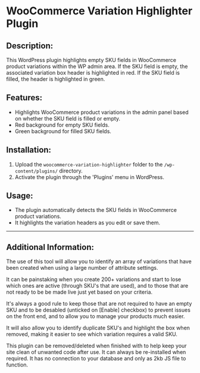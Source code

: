 # WooCommerce Variation Highlighter Plugin

## Description:
This WordPress plugin highlights empty SKU fields in WooCommerce product variations within the WP admin area. If the SKU field is empty, the associated variation box header is highlighted in red. If the SKU field is filled, the header is highlighted in green.

## Features:
- Highlights WooCommerce product variations in the admin panel based on whether the SKU field is filled or empty.
- Red background for empty SKU fields.
- Green background for filled SKU fields.

## Installation:
1. Upload the `woocommerce-variation-highlighter` folder to the `/wp-content/plugins/` directory.
2. Activate the plugin through the 'Plugins' menu in WordPress.

## Usage:
- The plugin automatically detects the SKU fields in WooCommerce product variations.
- It highlights the variation headers as you edit or save them.

-----------------------
## Additional Information:

The use of this tool will allow you to identify an array of variations that have been created when using a large number of attribute settings.

It can be painstaking when you create 200+ variations and start to lose which ones are active (through SKU's that are used), and to those that are not ready to be be made live just yet based on your criteria.

It's always a good rule to keep those that are not required to have an empty SKU and to be desabled (unticked on [Enable] checkbox) to prevent issues on the front end, and to allow you to manage your products much easier.

It will also allow you to identify duplicate SKU's and highlight the box when removed, making it easier to see which variation requires a valid SKU.

This plugin can be removed/deleted when finished with to help keep your site clean of unwanted code after use. It can always be re-installed when required. It has no connection to your database and only as 2kb JS file to function.
